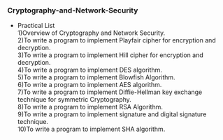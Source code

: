 ### Cryptography-and-Network-Security
- Practical List<br> 1)Overview of Cryptography and Network Security.<br>  2)To write a program to implement Playfair cipher for encryption and
decryption.<br>  3)To write a program to implement Hill cipher for encryption and
decryption.<br>  4)To write a program to implement DES algorithm.<br>  5)To write a program to implement Blowfish Algorithm.<br>  6)To write a program to implement AES algorithm.<br>  7)To write a program to implement Diffie-Hellman key exchange
technique for symmetric Cryptography.<br>  8)To write a program to implement RSA Algorithm.<br>  9)To write a program to implement signature and digital signature
technique.<br>  10)To write a program to implement SHA algorithm. 
